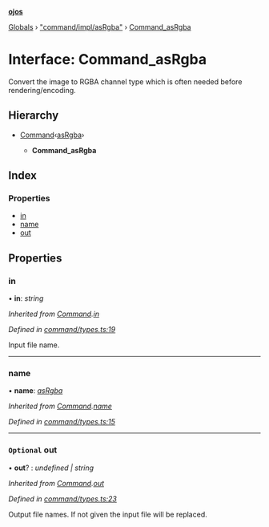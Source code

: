 **[ojos](../README.md)**

[Globals](../README.md) › ["command/impl/asRgba"](../modules/_command_impl_asrgba_.md) › [Command_asRgba](_command_impl_asrgba_.command_asrgba.md)

# Interface: Command_asRgba

Convert the image to RGBA channel type which is often needed before rendering/encoding.

## Hierarchy

* [Command](_command_types_.command.md)‹[asRgba](../enums/_command_types_.commandname.md#asrgba)›

  * **Command_asRgba**

## Index

### Properties

* [in](_command_impl_asrgba_.command_asrgba.md#in)
* [name](_command_impl_asrgba_.command_asrgba.md#name)
* [out](_command_impl_asrgba_.command_asrgba.md#optional-out)

## Properties

###  in

• **in**: *string*

*Inherited from [Command](_command_types_.command.md).[in](_command_types_.command.md#in)*

*Defined in [command/types.ts:19](https://github.com/cancerberoSgx/mirada/blob/d83d69e/ojos/src/command/types.ts#L19)*

Input file name.

___

###  name

• **name**: *[asRgba](../enums/_command_types_.commandname.md#asrgba)*

*Inherited from [Command](_command_types_.command.md).[name](_command_types_.command.md#name)*

*Defined in [command/types.ts:15](https://github.com/cancerberoSgx/mirada/blob/d83d69e/ojos/src/command/types.ts#L15)*

___

### `Optional` out

• **out**? : *undefined | string*

*Inherited from [Command](_command_types_.command.md).[out](_command_types_.command.md#optional-out)*

*Defined in [command/types.ts:23](https://github.com/cancerberoSgx/mirada/blob/d83d69e/ojos/src/command/types.ts#L23)*

Output file names. If not given the input file will be replaced.